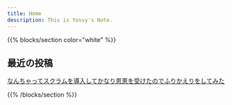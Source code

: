 ```yaml
---
title: Home
description: This is Yossy's Note.
---
```


{{% blocks/section color="white" %}}

## 最近の投稿

[なんちゃってスクラムを導入してかなり恩恵を受けたのでふりかえりをしてみた](/blog/wannabe-scrum)

{{% /blocks/section %}}
